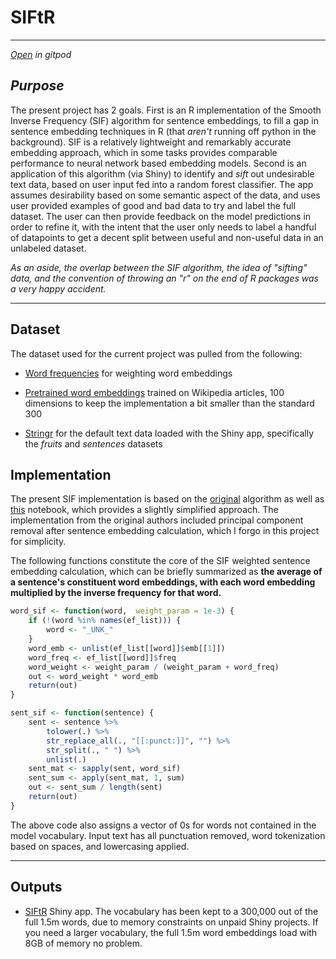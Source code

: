 # SIFtR

------------------------------------------------------------------------

[*Open*](https://gitpod.io/#https://github.com/ryancahildebrandt/siftr) *in gitpod*

## *Purpose*

The present project has 2 goals. First is an R implementation of the Smooth Inverse Frequency (SIF) algorithm for sentence embeddings, to fill a gap in sentence embedding techniques in R (that *aren't* running off python in the background). SIF is a relatively lightweight and remarkably accurate embedding approach, which in some tasks provides comparable performance to neural network based embedding models. Second is an application of this algorithm (via Shiny) to identify and *sift* out undesirable text data, based on user input fed into a random forest classifier. The app assumes desirability based on some semantic aspect of the data, and uses user provided examples of good and bad data to try and label the full dataset. The user can then provide feedback on the model predictions in order to refine it, with the intent that the user only needs to label a handful of datapoints to get a decent split between useful and non-useful data in an unlabeled dataset.

*As an aside, the overlap between the SIF algorithm, the idea of "sifting" data, and the convention of throwing an "r" on the end of R packages was a very happy accident.*

------------------------------------------------------------------------

## Dataset

The dataset used for the current project was pulled from the following:

-   [Word frequencies](https://github.com/IlyaSemenov/wikipedia-word-frequency/tree/master/results) for weighting word embeddings 

-   [Pretrained word embeddings](https://wikipedia2vec.github.io/wikipedia2vec/pretrained/) trained on Wikipedia articles, 100 dimensions to keep the implementation a bit smaller than the standard 300

-   [Stringr](https://stringr.tidyverse.org/articles/stringr.html) for the default text data loaded with the Shiny app, specifically the *fruits* and *sentences* datasets

## Implementation

The present SIF implementation is based on the [original](https://github.com/PrincetonML/SIF) algorithm as well as [this](https://www.kaggle.com/code/procode/sif-embeddings-got-69-accuracy/notebook) notebook, which provides a slightly simplified approach. The implementation from the original authors included principal component removal after sentence embedding calculation, which I forgo in this project for simplicity.

The following functions constitute the core of the SIF weighted sentence embedding calculation, which can be briefly summarized as **the average of a sentence's constituent word embeddings, with each word embedding multiplied by the inverse frequency for that word.**

``` r
word_sif <- function(word,  weight_param = 1e-3) {
    if (!(word %in% names(ef_list))) {
        word <- "_UNK_"
    }
    word_emb <- unlist(ef_list[[word]]$emb[[1]])
    word_freq <- ef_list[[word]]$freq
    word_weight <- weight_param / (weight_param + word_freq)
    out <- word_weight * word_emb
    return(out)
}

sent_sif <- function(sentence) {
    sent <- sentence %>% 
        tolower(.) %>% 
        str_replace_all(., "[[:punct:]]", "") %>% 
        str_split(., " ") %>% 
        unlist(.)
    sent_mat <- sapply(sent, word_sif)
    sent_sum <- apply(sent_mat, 1, sum)
    out <- sent_sum / length(sent)
    return(out)
}
```

The above code also assigns a vector of 0s for words not contained in the model vocabulary. Input text has all punctuation removed, word tokenization based on spaces, and lowercasing applied.

------------------------------------------------------------------------

## Outputs

- [SIFtR](https://rhildebrandt.shinyapps.io/siftr/) Shiny app. The vocabulary has been kept to a 300,000 out of the full 1.5m words, due to memory constraints on unpaid Shiny projects. If you need a larger vocabulary, the full 1.5m word embeddings load with 8GB of memory no problem.

